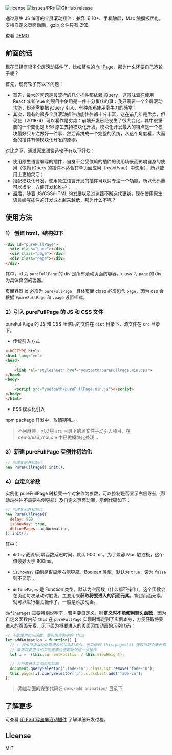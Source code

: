 ![license](https://img.shields.io/packagist/l/doctrine/orm.svg)
![issues/PRs](https://img.shields.io/badge/issues%2FPRs-welcome-brightgreen.svg)
![GitHub release](https://img.shields.io/github/release/xiaogliu/pure_full_page.svg)

通过原生 JS 编写的全屏滚动插件：兼容 IE 10+、手机触屏，Mac 触摸板优化，支持自定义页面动画，gzip 文件只有 2KB。

查看 [DEMO](https://xiaogliu.github.io/pure_full_page/index.html)

## 前面的话

现在已经有很多全屏滚动插件了，比如著名的 [fullPage](https://github.com/alvarotrigo/fullPage.js)，那为什么还要自己造轮子呢？

首先，现有轮子有以下问题：

* 首先，最大的问题是最流行的几个插件都依赖 jQuery，这意味着在使用 React 或者 Vue 的项目中使用是一件十分蛋疼的事：我只需要一个全屏滚动功能，却还需要把 jQuery 引入，有种杀鸡使用宰牛刀的感觉；
* 其次，现有的很多全屏滚动插件功能往往都十分丰富，这在前几年是优势，但现在（2018-4）可以看作是劣势：前端开发已经发生了很大变化，其中很重要的一个变化是 ES6 原生支持模块化开发，模块化开发最大的特点是一个模块最好只专注做好一件事，然后再拼成一个完整的系统，从这个角度看，大而全的插件有悖模块化开发的原则。

对比之下，通过原生语言造轮子有以下好处：

* 使用原生语言编写的插件，自身不会受依赖的插件的使用场景而影响自身的使用（依赖 jQuery 的插件不适合在单页面应用（react/vue）中使用），所以使用上更加灵活；
* 搭配模块化开发，使用原生语言开发的插件可以只专注一个功能，所以代码量可以很少，方便开发和维护；
* 最后，随着 JS/CSS/HTML 的发展以及浏览器不断迭代更新，现在使用原生语言编写插件的开发成本越来越低，那为什么不呢？

## 使用方法

### 1） 创建 html，结构如下

```html
<div id="pureFullPage">
  <div class="page"></div>
  <div class="page"></div>
  <div class="page"></div>
</div>
```

其中，id 为 `pureFullPage` 的 div 是所有滚动页面的容器，class 为 `page` 的 div 为具体页面的容器。

页面容器 id 必须为 `pureFullPage`，具体页面 class 必须包含 `page`，因为 css 会根据 `#pureFullPage` 和 `.page` 设置样式。

### 2）引入 pureFullPage 的 JS 和 CSS 文件

pureFullPage 的 JS 和 CSS 压缩后的文件在 `dist` 目录下，源文件在 `src` 目录下。

* 传统引入方式

```html
<!DOCTYPE html>
<html lang="en">
<head>
    ...
    <link rel="stylesheet" href="youtpath/pureFullPage.min.css">
</head>
<body>
    ...
    <script src="youtpath/pureFullPage.min.js"></script>
</body>
</html>
```

* ES6 模块化引入

npm package 开发中，敬请期待。。。

> 不闲麻烦，可以将 `src` 目录下的源文件手动引入项目，在 demo/es6_moudle 中已做模块化处理...

### 3）新建 pureFullPage 实例并初始化

```js
// 创建实例并初始化
new PureFullPage().init();
```

### 4）自定义参数

实例化 pureFullPage 时接受一个对象作为参数，可以控制是否显示右侧导航（移动端往往不需要右侧导航）及自定义页面动画，示例代码如下：

```js
// 创建实例并初始化
new PureFullPage({
  delay: 900,
  isShowNav: true,
  definePages: addAnimation,
}).init();
```

其中：

* `delay` 截流/间隔函数延迟时间，默认 900 ms，为了兼容 Mac 触控板，这个值最好大于 900ms。

* `isShowNav` 控制是否显示右侧导航，Boolean 类型，默认为 `true`，设为 `false` 则不显示；

* `definePages` 是 Function 类型，默认为空函数（什么都不操作）。这个函数会在页面每次滚动时触发，主要用来**获取将要进入的页面元素**，拿到页面元素，就可以进行相关操作了，一般是添加动画。

`definePages` 需要特别说明下，若需要自定义，则**定义时不能使用箭头函数**，因为自定义函数内部 `this` 在 `pureFullPage` 实现时绑定到了实例本身，方便获取将要进入的页面元素，见下面为将要进入的页面添加动画的示例代码：

```js
// 不能使用箭头函数，要引用实例中的 this
let addAnimation = function() {
  // i 表示每次滑动将要进入的页面的索引，可以通过 this.pages[i] 获取当前页面元素
  // 取得将要进入的页面元素后便可以做进一步操作
  let i = -(this.currentPosition / this.viewHeight);

  // 为将要进入页面添加动画
  document.querySelector('.fade-in').classList.remove('fade-in');
  this.pages[i].querySelector('p').classList.add('fade-in');
};
```

> 添加动画的完整代码在 `demo/add_animation/` 目录下

## 了解更多

可查看 [用 ES6 写全屏滚动插件](https://xiaogliu.github.io/2018/04/28/develop-full-page-scroll-by-es6/) 了解详细开发过程。

## License

MIT
